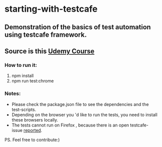 # starting-with-testcafe
## Demonstration of the basics of test automation using testcafe framework.
## Source is this [Udemy Course](https://www.udemy.com/course/automated-testing-with-testcafe/)

### How to run it:
1. npm install
2. npm run test:chrome

### Notes:
- Please check the package.json file to see the dependencies and the test-scripts.
- Depending on the browser you 'd like to run the tests, you need to install these browsers locally.
- The tests cannot run on Firefox , because there is an open testcafe-issue [reported](https://github.com/DevExpress/testcafe/issues/4138).

PS. Feel free to contribute:)
